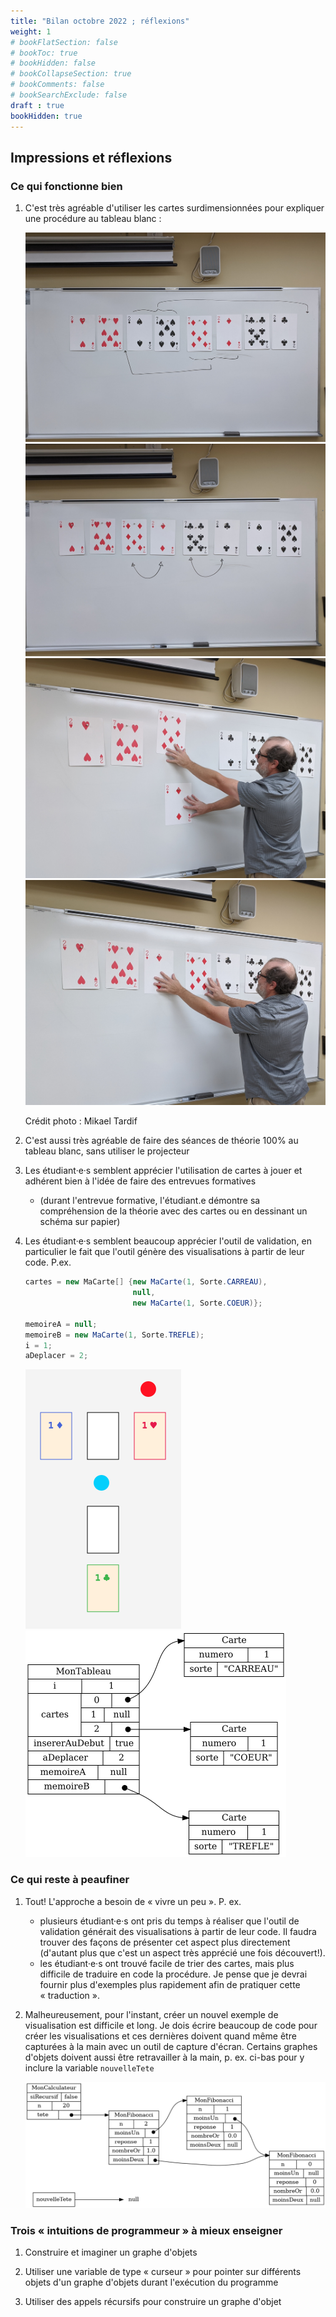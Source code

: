 ```yaml
---
title: "Bilan octobre 2022 ; réflexions"
weight: 1
# bookFlatSection: false
# bookToc: true
# bookHidden: false
# bookCollapseSection: true
# bookComments: false
# bookSearchExclude: false
draft : true
bookHidden: true
---
```



## Impressions et réflexions


### Ce qui fonctionne bien

1. C'est très agréable d'utiliser les cartes surdimensionnées pour expliquer une procédure au tableau blanc&nbsp;:

    <img class="small-figure" src="/approche/trier/trier_par_sorte.jpg" />
    <img class="small-figure" src="/approche/trier/trier_par_numero01.jpg" />
    <img class="small-figure" src="/approche/trier/trier_par_numero03.jpg" />
    <img class="small-figure" src="/approche/trier/trier_par_numero02.jpg" />

    Crédit photo&nbsp;: Mikael Tardif

1. C'est aussi très agréable de faire des séances de théorie 100% au tableau blanc, sans utiliser le projecteur

1. Les étudiant·e·s semblent apprécier l'utilisation de cartes à jouer et adhérent bien à l'idée de faire des entrevues formatives
    * (durant l'entrevue formative, l'étudiant.e démontre sa compréhension de la théorie avec des cartes ou en dessinant un schéma sur papier)

1. Les étudiant·e·s semblent beaucoup apprécier l'outil de validation, en particulier le fait que l'outil génère des visualisations à partir de leur code. P.ex.

    ```java
    cartes = new MaCarte[] {new MaCarte(1, Sorte.CARREAU),
                            null,
                            new MaCarte(1, Sorte.COEUR)};

    memoireA = null;
    memoireB = new MaCarte(1, Sorte.TREFLE);
    i = 1;
    aDeplacer = 2;
    ```

    <img src="/annexes/annexe_bilans/bilan_octobre_2022/cartes.png">

    <img src="/annexes/annexe_bilans/bilan_octobre_2022/graphe.png">


### Ce qui reste à peaufiner

1. Tout! L'approche a besoin de «&nbsp;vivre un peu&nbsp;». P.&nbsp;ex. 
    * plusieurs étudiant·e·s ont pris du temps à réaliser que l'outil de validation générait des visualisations à partir de leur code. Il faudra trouver des façons de présenter cet aspect plus directement (d'autant plus que c'est un aspect très apprécié une fois découvert!).
    * les étudiant·e·s ont trouvé facile de trier des cartes, mais plus difficile de traduire en code la procédure. Je pense que je devrai fournir plus d'exemples plus rapidement afin de pratiquer cette «&nbsp;traduction&nbsp;».

1. Malheureusement, pour l'instant, créer un nouvel exemple de visualisation est difficile et long. Je dois écrire beaucoup de code pour créer les visualisations et ces dernières doivent quand même être capturées à la main avec un outil de capture d'écran. Certains graphes d'objets doivent aussi être retravailler à la main, p.&nbsp;ex. ci-bas pour y inclure la variable `nouvelleTete`

    <img class="figure" src="/annexes/annexe_bilans/bilan_octobre_2022/dyn01.png"/>


### Trois «&nbsp;intuitions de programmeur&nbsp;» à mieux enseigner

1. Construire et imaginer un graphe d'objets

1. Utiliser une variable de type «&nbsp;curseur&nbsp;» pour pointer sur différents objets d'un graphe d'objets durant l'exécution du programme

1. Utiliser des appels récursifs pour construire un graphe d'objet
